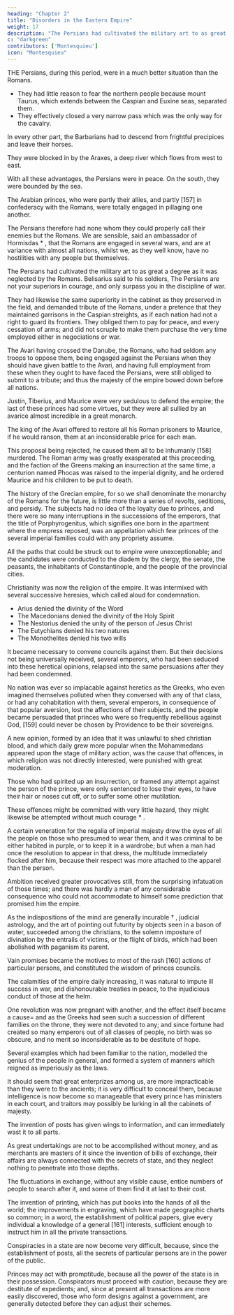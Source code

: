 ```yaml
---
heading: "Chapter 2"
title: "Disorders in the Eastern Empire"
weight: 17
description: "The Persians had cultivated the military art to as great a degree as it was neglected by the Romans"
c: "darkgreen"
contributors: ['Montesquieu']
icon: "Montesquieu"
---
```



THE Persians, during this period, were in a much better situation than the Romans. 
- They had little reason to fear the northern people because mount Taurus, which extends between the Caspian and Euxine seas, separated them. 
- They effectively closed a very narrow pass which was the only way for the cavalry. 

In every other part, the Barbarians had to descend from frightful precipices and leave their horses. <!--  in which all their military strength consisted; and besides these impediments --> 

They were blocked in by the Araxes, a deep river which flows from west to east.<!-- , all the passages of which were easy to be defended. -->

With all these advantages, the Persians were in peace. <!--  perfect tranquility with respect to the eastern nations; --> On the south, they were bounded by the sea. 

The Arabian princes, who were partly their allies, and partly [157] in confederacy with the Romans, were totally engaged in pillaging one another. 

The Persians therefore had none whom they could properly call their enemies but the Romans. We are sensible, said an ambassador of Hormisdas * , that the Romans are engaged in several wars, and are at variance with almost all nations, whilst we, as they well know, have no hostilities with any people but themselves.

The Persians had cultivated the military art to as great a degree as it was neglected by the Romans. Belisarius said to his soldiers, The Persians are not your superiors in courage, and only surpass you in the discipline of war.

They had likewise the same superiority in the cabinet as they preserved in the field, and demanded tribute of the Romans, under a pretence that they maintained garrisons in the Caspian streights, as if each nation had not a right to guard its frontiers. They obliged them to pay for peace, and every cessation of arms; and did not scruple to make them purchase the very time employed either in negociations or war.

The Avari having crossed the Danube, the Romans, who had seldom any troops to oppose them, being engaged against the Persians when they should have given battle to the Avari, and having full employment from these when they ought to have faced the Persians, were still obliged to submit to a tribute; and thus the majesty of the empire bowed down before all nations.

Justin, Tiberius, and Maurice were very sedulous to defend the empire; the last of these princes had some virtues, but they were all sullied by an avarice almost incredible in a great monarch.

The king of the Avari offered to restore all his Roman prisoners to Maurice, if he would ranson, them at an inconsiderable price for each man.

This proposal being rejected, he caused them all to be inhumanly [158] murdered. The Roman army was greatly exasperated at this proceeding, and the faction of the Greens making an insurrection at the same time, a centurion named Phocas was raised to the imperial dignity, and he ordered Maurice and his children to be put to death.



The history of the Grecian empire, for so we shall denominate the monarchy of the Romans for the future, is little more than a series of revolts, seditions, and persidy. The subjects had no idea of the loyalty due to princes, and there were so many interruptions in the successions of the emperors, that the title of Porphyrogenitus, which signifies one born in the apartment where the empress reposed, was an appellation which few princes of the several imperial families could with any propriety assume.

All the paths that could be struck out to empire were unexceptionable; and the candidates were conducted to the diadem by the clergy, the senate, the peasants, the inhabitants of Constantinople, and the people of the provincial cities.

Christianity was now the religion of the empire. It was intermixed with several successive heresies, which called aloud for condemnation. 

- Arius denied the divinity of the Word
- The Macedonians denied the divinity of the Holy Spirit
- The Nestorius denied the unity of the person of Jesus Christ
- The Eutychians denied his two natures
- The Monothelites denied his two wills

It became necessary to convene councils against them. But their decisions not being universally received, several emperors, who had been seduced into these heretical opinions, relapsed into the same persuasions after they had been condemned.

No nation was ever so implacable against heretics as the Greeks, who even imagined themselves polluted when they conversed with any of that class, or had any cohabitation with them, several emperors, in consequence of that popular aversion, lost the affections of their subjects, and the people became persuaded that princes who were so frequently rebellious against God, [159] could never be chosen by Providence to be their sovereigns.

A new opinion, formed by an idea that it was unlawful to shed christian blood, and which daily grew more popular when the Mohammedans appeared upon the stage of military action, was the cause that offences, in which religion was not directly interested, were punished with great moderation. 

Those who had spirited up an insurrection, or framed any attempt against the person of the prince, were only sentenced to lose their eyes, to have their hair or noses cut off, or to suffer some other mutilation. 

These offences might be committed with very little hazard, they might likewise be attempted without much courage * .

A certain veneration for the regalia of imperial majesty drew the eyes of all the people on those who presumed to wear them, and it was criminal to be either habited in purple, or to keep it in a wardrobe; but when a man had once the resolution to appear in that dress, the multitude immediately flocked after him, because their respect was more attached to the apparel than the person.

Ambition received greater provocatives still, from the surprising infatuation of those times; and there was hardly a man of any considerable consequence who could not accommodate to himself some prediction that promised him the empire.

As the indispositions of the mind are generally incurable † , judicial astrology, and the art of pointing out futurity by objects seen in a bason of water, succeeded among the christians, to the solemn imposture of divination by the entrails of victims, or the flight of birds, which had been abolished with paganism its parent. 

Vain promises became the motives to most of the rash [160] actions of particular persons, and constituted the wisdom of princes councils.

The calamities of the empire daily increasing, it was natural to impute ill success in war, and dishonourable treaties in peace, to the injudicious conduct of those at the helm.

One revolution was now pregnant with another, and the effect itself became a cause=  and as the Greeks had seen such a succession of different families on the throne, they were not devoted to any; and since fortune had created so many emperors out of all classes of people, no birth was so obscure, and no merit so inconsiderable as to be destitute of hope.

Several examples which had been familiar to the nation, modelled the genius of the people in general, and formed a system of manners which reigned as imperiously as the laws.

It should seem that great enterprizes among us, are more impracticable than they were to the ancients; it is very difficult to conceal them, because intelligence is now become so manageable that every prince has ministers in each court, and traitors may possibly be lurking in all the cabinets of majesty.

The invention of posts has given wings to information, and can immediately wast it to all parts.

As great undertakings are not to be accomplished without money, and as merchants are masters of it since the invention of bills of exchange, their affairs are always connected with the secrets of state, and they neglect nothing to penetrate into those depths.

The fluctuations in exchange, without any visible cause, entice numbers of people to search after it, and some of them find it at last to their cost.

The invention of printing, which has put books into the hands of all the world; the improvements in engraving, which have made geographic charts so common; in a word, the establishment of political papers, give every individual a knowledge of a general [161] interests, sufficient enough to instruct him in all the private transactions.

Conspiracies in a state are now become very difficult, because, since the establishment of posts, all the secrets of particular persons are in the power of the public.

Princes may act with promptitude, because all the power of the state is in their possession. Conspirators must proceed with caution, because they are destitute of expedients; and, since at present all transactions are more easily discovered, those who form designs against a government, are generally detected before they can adjust their schemes.
